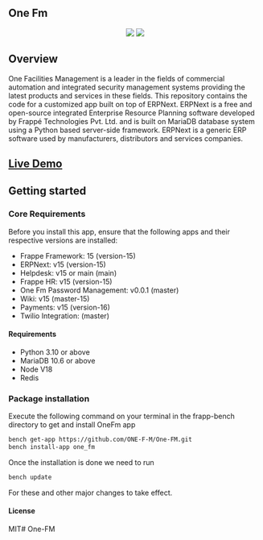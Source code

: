 ## One Fm

<p align="center">
  <img src="https://img.shields.io/badge/Frappe-14.XX.X-blue?style=for-the-badge&logo=frappe">
  <img src="https://img.shields.io/badge/ERPNext-14.XX.X-green?style=for-the-badge&logo=erpnext">
  <br/>
</p>

## Overview
One Facilities Management is a leader in the fields of commercial automation and integrated security management systems providing the latest products and services in these fields. This repository contains the code for a customized app built on top of ERPNext. ERPNext is a free and open-source integrated Enterprise Resource Planning software developed by Frappé Technologies Pvt. Ltd. and is built on MariaDB database system using a Python based server-side framework. ERPNext is a generic ERP software used by manufacturers, distributors and services companies.

## [Live Demo](https://dev.one-fm.com/)

## Getting started


### Core Requirements
Before you install this app, ensure that the following apps and their respective versions are installed:

- Frappe Framework: 15 (version-15)
- ERPNext: v15 (version-15)
- Helpdesk: v15 or main (main)
- Frappe HR: v15 (version-15)
- One Fm Password Management: v0.0.1 (master)
- Wiki: v15 (master-15)
- Payments: v15 (version-16)
- Twilio Integration: (master)

#### Requirements

- Python 3.10 or above
- MariaDB 10.6 or above
- Node V18
- Redis


### Package installation
Execute the following command on your terminal in the frapp-bench directory to get and install OneFm app
``` bash
bench get-app https://github.com/ONE-F-M/One-FM.git
bench install-app one_fm
```
Once the installation is done we need to run
``` bash
bench update
```
For these and other major changes to take effect.

#### License

MIT# One-FM
